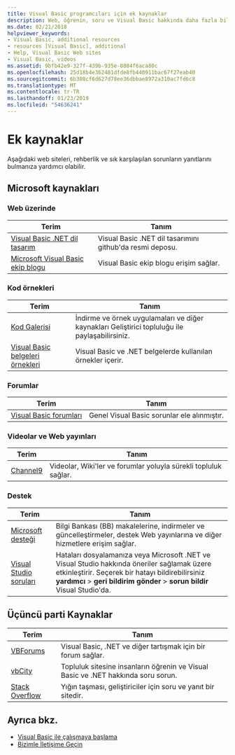 ```yaml
---
title: Visual Basic programcıları için ek kaynaklar
description: Web, öğrenin, soru ve Visual Basic hakkında daha fazla bilgi bulmak kaynakları keşfedin.
ms.date: 02/21/2018
helpviewer_keywords:
- Visual Basic, additional resources
- resources [Visual Basic], additional
- Help, Visual Basic Web sites
- Visual Basic, videos
ms.assetid: 9bfb42e9-327f-439b-935e-8884f6aca80c
ms.openlocfilehash: 25d18b4e362481dfde8fb440911bac67f27eab40
ms.sourcegitcommit: 6b308cf6d627d78ee36dbbae8972a310ac7fd6c8
ms.translationtype: MT
ms.contentlocale: tr-TR
ms.lasthandoff: 01/23/2019
ms.locfileid: "54636241"
---
```

# <a name="additional-resources"></a>Ek kaynaklar

Aşağıdaki web siteleri, rehberlik ve sık karşılaşılan sorunların yanıtlarını bulmanıza yardımcı olabilir.

## <a name="microsoft-resources"></a>Microsoft kaynakları

### <a name="on-the-web"></a>Web üzerinde

|Terim|Tanım|
|----------|----------------|
|[Visual Basic .NET dil tasarım](https://github.com/dotnet/vblang)|Visual Basic .NET dil tasarımını github'da resmi deposu.|
|[Microsoft Visual Basic ekip blogu](https://blogs.msdn.microsoft.com/vbteam/)|Visual Basic ekip blogu erişim sağlar.|

### <a name="code-samples"></a>Kod örnekleri

|Terim|Tanım|
|----------|----------------|
|[Kod Galerisi](https://code.msdn.microsoft.com/site/search?f%5B0%5D.Type=ProgrammingLanguage&f%5B0%5D.Value=VB&f%5B0%5D.Text=VB.NET)|İndirme ve örnek uygulamaları ve diğer kaynakları Geliştirici topluluğu ile paylaşabilirsiniz.|
|[Visual Basic belgeleri örnekleri](https://github.com/dotnet/samples/tree/master/snippets/visualbasic)|Visual Basic ve .NET belgelerde kullanılan örnekler içerir.|

### <a name="forums"></a>Forumlar

|Terim|Tanım|
|----------|----------------|
|[Visual Basic forumları](https://social.msdn.microsoft.com/Forums/vstudio/en-US/home?forum=vbgeneral)|Genel Visual Basic sorunlar ele alınmıştır.|

### <a name="videos-and-webcasts"></a>Videolar ve Web yayınları

|Terim|Tanım|
|----------|----------------|
|[Channel9](https://channel9.msdn.com/)|Videolar, Wiki'ler ve forumlar yoluyla sürekli topluluk sağlar.|

### <a name="support"></a>Destek

|Terim|Tanım|
|----------|----------------|
|[Microsoft desteği](https://support.microsoft.com)|Bilgi Bankası (BB) makalelerine, indirmeler ve güncelleştirmeler, destek Web yayınlarına ve diğer hizmetlere erişim sağlar.|
|[Visual Studio soruları](https://developercommunity.visualstudio.com)|Hataları dosyalamanıza veya Microsoft .NET ve Visual Studio hakkında öneriler sağlamak üzere etkinleştirir. Seçerek bir hatayı bildirebilirsiniz **yardımcı** > **geri bildirim gönder** > **sorun bildir** Visual Studio'da.|

## <a name="third-party-resources"></a>Üçüncü parti Kaynaklar

|Terim|Tanım|
|----------|----------------|
|[VBForums](http://www.vbforums.com/)|Visual Basic, .NET ve diğer tartışmak için bir forum sağlar.|
|[vbCity](http://vbcity.com/)|Topluluk sitesine insanların öğrenin ve Visual Basic ve .NET hakkında soru sorun.|
|[Stack Overflow](https://stackoverflow.com/questions/tagged/vb.net)|Yığın taşması, geliştiriciler için soru ve yanıt bir sitedir.|

## <a name="see-also"></a>Ayrıca bkz.

- [Visual Basic ile çalışmaya başlama](../../visual-basic/getting-started/index.md)
- [Bizimle İletişime Geçin](/visualstudio/ide/talk-to-us)

